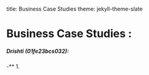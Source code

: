 title: Business Case Studies
theme: jekyll-theme-slate

# Business Case Studies :
##### Drishti (01fe23bcs032):
-** 1.
